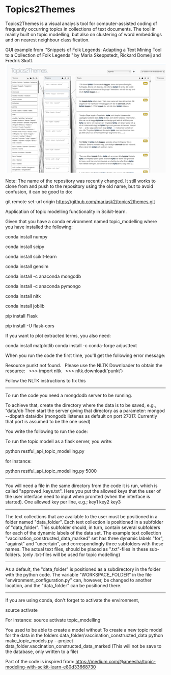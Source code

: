 
# Topics2Themes

Topics2Themes is a visual analysis tool for computer-assisted coding of frequently occurring topics in collections of text documents. The tool in mainly built on topic modelling, but also on clustering of word embeddings and on nearest neighbour classification.

GUI example from ''Snippets of Folk Legends: Adapting a Text Mining Tool to a Collection of Folk Legends'' by Maria Skeppstedt, Rickard Domeij and Fredrik Skott.
![alttext](snippets-image.png)

Note: The name of the repository was recently changed. It still works to clone from and push to the repository using the old name, but to avoid confusion, it can be good to do:

git remote set-url origin https://github.com/mariask2/topics2themes.git


Application of topic modelling functionality in Scikit-learn.

Given that you have a conda environment named topic_modelling where you have installed the following:

conda install numpy

conda install scipy

conda install scikit-learn

conda install gensim

conda install -c anaconda mongodb

conda install -c anaconda pymongo

conda install nltk

conda install joblib

pip install Flask

pip install -U flask-cors

If you want to plot extracted terms, you also need:

conda install matplotlib
conda install -c conda-forge adjusttext

When you run the code the first time, you'll get the following error message:

Resource punkt not found.
  Please use the NLTK Downloader to obtain the resource:
  >>> import nltk
  >>> nltk.download('punkt')

Follow the NLTK instructions to fix this

******
To run the code you need a mongdodb server to be running.

To achieve that, create the directory where the data is to be saved, e.g., “data/db
Then start the server giving that directory as a parameter:
mongod --dbpath data/db/
(mongodb listenes as default on port 27017. Currently that port is assumed to be the one used)

You write the following to run the code:

To run the topic modell as a flask server, you write:

python restful_api_topic_modelling.py <port>

for instance:

python restful_api_topic_modelling.py 5000

***************
You will need a file in the same directory from the code it is run, which is called "approved_keys.txt".
Here you put the allowed keys that the user of the user interface need to input when promted (when the interface is started).
One allowed key per line, e.g.;
key1
key2
key3

****************
The text collections that are available to the user must be positioned in a folder named "data_folder".
Each text collection is positioned in a subfolder of "data_folder". This subfolder should, in turn, contain several subfolders for each of the dynamic labels of the data set. The example text collection "vaccination_constructed_data_marked" set  has three dynamic labels "for", "against" and "uncertain", and correspondingly three subfolders with these names. The actual text files, should be placed as ".txt"-files in these sub-folders. (only .txt-files will be used for topic modelling)

********
As a default, the "data_folder" is positioned as a subdirectory in the folder with the python code.
The variable "WORKSPACE_FOLDER" in the file "environment_configuration.py"  can, however, be changed to another location, and the "data_folder" can be positioned there.

**********

If you are using conda, don't forget to activate the environment, 

source activate <name of environment>

For instance:
source activate topic_modelling

You used to be able to create a model without
To create a new topic model for the data in the folders data_folder/vaccination_constructed_data
python make_topic_models.py --project data_folder.vaccination_constructed_data_marked
(This will not be save to the database, only written to a file)

Part of the code is inspired from:
https://medium.com/@aneesha/topic-modeling-with-scikit-learn-e80d33668730
